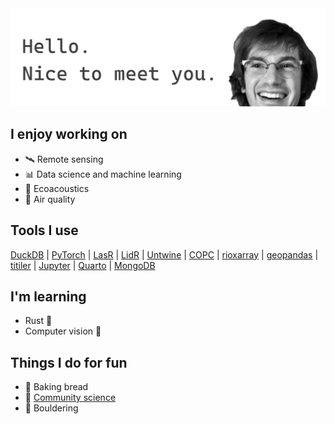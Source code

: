 <img src="https://github.com/samherniman/samherniman/blob/main/github_header_picture.png" alt="Image showing a picture of Sam Herniman and the words Hello. Nice to meet you.">

## I enjoy working on

- 🛰️ Remote sensing 
- 📊 Data science and machine learning
- 🦉 Ecoacoustics
- 💨 Air quality

## Tools I use

[DuckDB](https://duckdb.org/) | [PyTorch](https://pytorch.org/) | [LasR](https://github.com/r-lidar/lasR) | [LidR](https://github.com/r-lidar/lidR) | [Untwine](https://github.com/hobuinc/untwine) | [COPC](https://copc.io/) | [rioxarray](https://github.com/corteva/rioxarray) | [geopandas](https://geopandas.org/en/stable/) | [titiler](https://github.com/developmentseed/titiler) | [Jupyter](https://jupyter.org/) | [Quarto](https://quarto.org/) | [MongoDB](https://www.mongodb.com/)

## I'm learning

- Rust 🦀
- Computer vision 📸

## Things I do for fun

- 🍞 Baking bread
- 🦎 [Community science](https://www.inaturalist.org/people/iamscientistsam)
- 🧗 Bouldering